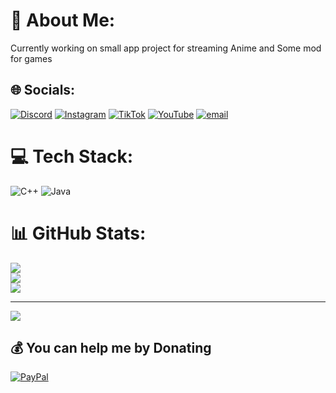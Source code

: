 # 💫 About Me:
Currently working on small app project for streaming Anime and Some mod for games


## 🌐 Socials:
[![Discord](https://img.shields.io/badge/Discord-%237289DA.svg?logo=discord&logoColor=white)](https://discord.gg/https://discord.gg/J5swqGtk) [![Instagram](https://img.shields.io/badge/Instagram-%23E4405F.svg?logo=Instagram&logoColor=white)](https://instagram.com/celestinemapu) [![TikTok](https://img.shields.io/badge/TikTok-%23000000.svg?logo=TikTok&logoColor=white)](https://tiktok.com/@celestinemapu) [![YouTube](https://img.shields.io/badge/YouTube-%23FF0000.svg?logo=YouTube&logoColor=white)](https://youtube.com/@https://youtube.com/@mapumaukaya) [![email](https://img.shields.io/badge/Email-D14836?logo=gmail&logoColor=white)](mailto:mapumaukaya@gmail.com) 

# 💻 Tech Stack:
![C++](https://img.shields.io/badge/c++-%2300599C.svg?style=for-the-badge&logo=c%2B%2B&logoColor=white) ![Java](https://img.shields.io/badge/java-%23ED8B00.svg?style=for-the-badge&logo=openjdk&logoColor=white)
# 📊 GitHub Stats:
![](https://github-readme-stats.vercel.app/api?username=CelestineHub&theme=dark&hide_border=false&include_all_commits=false&count_private=false)<br/>
![](https://nirzak-streak-stats.vercel.app/?user=CelestineHub&theme=dark&hide_border=false)<br/>
![](https://github-readme-stats.vercel.app/api/top-langs/?username=CelestineHub&theme=dark&hide_border=false&include_all_commits=false&count_private=false&layout=compact)

---
[![](https://visitcount.itsvg.in/api?id=CelestineHub&icon=4&color=6)](https://visitcount.itsvg.in)

  ## 💰 You can help me by Donating
  [![PayPal](https://img.shields.io/badge/PayPal-00457C?style=for-the-badge&logo=paypal&logoColor=white)](https://paypal.me/SyntaxSlave) 

  
<!-- Proudly created with GPRM ( https://gprm.itsvg.in ) -->
